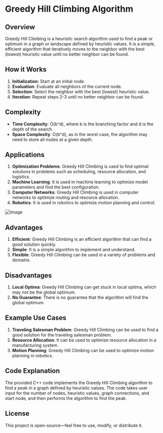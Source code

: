 # Greedy Hill Climbing Algorithm

## Overview

Greedy Hill Climbing is a heuristic search algorithm used to find a peak or optimum in a graph or landscape defined by heuristic values. It is a simple, efficient algorithm that iteratively moves to the neighbor with the best (lowest) heuristic value until no better neighbor can be found.

## How it Works

1. **Initialization**: Start at an initial node.
2. **Evaluation**: Evaluate all neighbors of the current node.
3. **Selection**: Select the neighbor with the best (lowest) heuristic value.
4. **Iteration**: Repeat steps 2-3 until no better neighbor can be found.

## Complexity

* **Time Complexity**: O(b^d), where b is the branching factor and d is the depth of the search.
* **Space Complexity**: O(b^d), as in the worst case, the algorithm may need to store all nodes at a given depth.

## Applications

1. **Optimization Problems**: Greedy Hill Climbing is used to find optimal solutions in problems such as scheduling, resource allocation, and logistics.
2. **Machine Learning**: It is used in machine learning to optimize model parameters and find the best configuration.
3. **Computer Networks**: Greedy Hill Climbing is used in computer networks to optimize routing and resource allocation.
4. **Robotics**: It is used in robotics to optimize motion planning and control.

![Image](https://github.com/user-attachments/assets/98e18237-d1b9-4dd4-afe9-73965a7aed75)

## Advantages

1. **Efficient**: Greedy Hill Climbing is an efficient algorithm that can find a good solution quickly.
2. **Simple**: It is a simple algorithm to implement and understand.
3. **Flexible**: Greedy Hill Climbing can be used in a variety of problems and domains.

## Disadvantages

1. **Local Optima**: Greedy Hill Climbing can get stuck in local optima, which may not be the global optimum.
2. **No Guarantee**: There is no guarantee that the algorithm will find the global optimum.

## Example Use Cases

1. **Traveling Salesman Problem**: Greedy Hill Climbing can be used to find a good solution for the traveling salesman problem.
2. **Resource Allocation**: It can be used to optimize resource allocation in a manufacturing system.
3. **Motion Planning**: Greedy Hill Climbing can be used to optimize motion planning in robotics.

## Code Explanation

The provided C++ code implements the Greedy Hill Climbing algorithm to find a peak in a graph defined by heuristic values. The code takes user input for the number of nodes, heuristic values, graph connections, and start node, and then performs the algorithm to find the peak.

## License

This project is open-source—feel free to use, modify, or distribute it.
